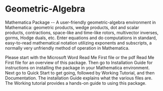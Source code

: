 # Geometric-Algebra
Mathematica Package -- A user-friendly geometric-algebra environment in Mathematica: geometric products, wedge products, dot and scalar products, contractions, space-like and time-like rotors, multivector inverses, gorms, Hodge duals, etc. Enter equations and do computations in standard, easy-to-read mathematical notation utilizing exponents and subscripts, a normally very unfriendly method of operation in Mathematica.

Please start with the Microsoft Word Read Me First file or the pdf Read Me First file for an overview of this package.
Then go to Installation Guide for instructions on installing the package in your Mathematica environment.
Next go to Quick Start to get going,
followed by Working Tutorial, and then Documentation.
The installation Guide explains what the various files are. The Working tutorial provides a hands-on guide to using this package.

